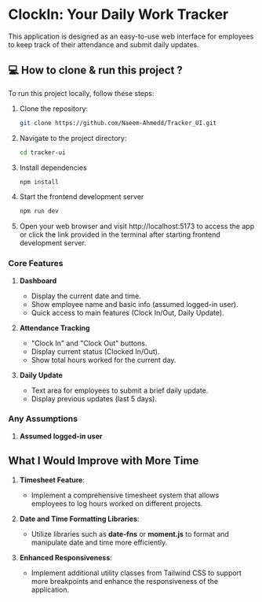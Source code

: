 # ClockIn: Your Daily Work Tracker

This application is designed as an easy-to-use web interface for employees to keep track of their attendance and submit daily updates.

## 💻 How to clone & run this project ?

To run this project locally, follow these steps:

1. Clone the repository:
   
   ```bash
   git clone https://github.com/Naeem-Ahmedd/Tracker_UI.git
   ```
2. Navigate to the project directory:
   
   ```bash
   cd tracker-ui
   ```
3. Install dependencies
   
   ```bash 
   npm install
   ```
4. Start the frontend development server

    ```bash 
   npm run dev
   ```
5.  Open your web browser and visit http://localhost:5173 to access the app or click the link provided in the terminal after starting frontend development server.

### Core Features

1. **Dashboard**
   - Display the current date and time.
   - Show employee name and basic info (assumed logged-in user).
   - Quick access to main features (Clock In/Out, Daily Update).

2. **Attendance Tracking**
   - "Clock In" and "Clock Out" buttons.
   - Display current status (Clocked In/Out).
   - Show total hours worked for the current day.

3. **Daily Update**
   - Text area for employees to submit a brief daily update.
   - Display previous updates (last 5 days).

### Any Assumptions

1. **Assumed logged-in user**

## What I Would Improve with More Time

1. **Timesheet Feature**: 
   - Implement a comprehensive timesheet system that allows employees to log hours worked on different projects.

2.  **Date and Time Formatting Libraries**: 
    - Utilize libraries such as **date-fns** or **moment.js** to format and manipulate date and time more efficiently.

3.  **Enhanced Responsiveness**: 
    - Implement additional utility classes from Tailwind CSS to support more breakpoints and enhance the responsiveness of the application.
